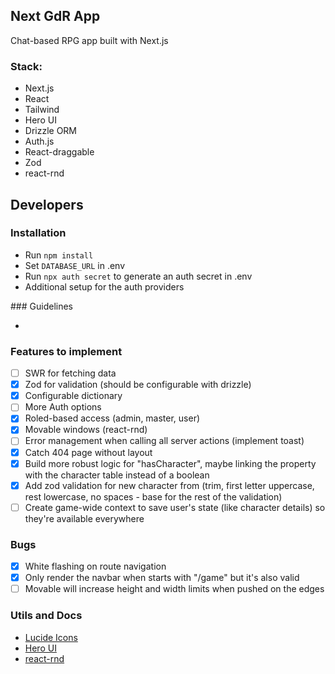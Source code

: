 ## Next GdR App

Chat-based RPG app built with Next.js

### Stack:

- Next.js
- React
- Tailwind
- Hero UI
- Drizzle ORM
- Auth.js
- React-draggable
- Zod
- react-rnd

## Developers

### Installation

- Run `npm install`
- Set `DATABASE_URL` in .env
- Run `npx auth secret` to generate an auth secret in .env
- Additional setup for the auth providers

### Guidelines

-

### Features to implement

- [ ] SWR for fetching data
- [x] Zod for validation (should be configurable with drizzle)
- [x] Configurable dictionary
- [ ] More Auth options
- [x] Roled-based access (admin, master, user)
- [x] Movable windows (react-rnd)
- [ ] Error management when calling all server actions (implement toast)
- [x] Catch 404 page without layout
- [x] Build more robust logic for "hasCharacter", maybe linking the property with the character table instead of a boolean
- [x] Add zod validation for new character from (trim, first letter uppercase, rest lowercase, no spaces - base for the rest of the validation)
- [ ] Create game-wide context to save user's state (like character details) so they're available everywhere

### Bugs

- [x] White flashing on route navigation
- [x] Only render the navbar when starts with "/game" but it's also valid
- [ ] Movable will increase height and width limits when pushed on the edges

### Utils and Docs

- [Lucide Icons](https://lucide.dev/icons/)
- [Hero UI](https://www.heroui.com/)
- [react-rnd](https://github.com/bokuweb/react-rnd)
